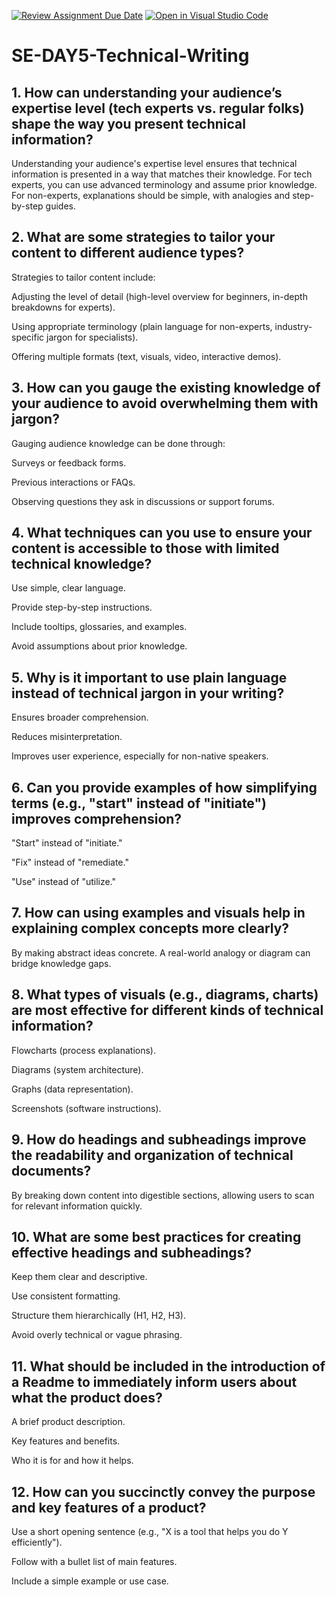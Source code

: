 [![Review Assignment Due Date](https://classroom.github.com/assets/deadline-readme-button-22041afd0340ce965d47ae6ef1cefeee28c7c493a6346c4f15d667ab976d596c.svg)](https://classroom.github.com/a/zsAR-pyY)
[![Open in Visual Studio Code](https://classroom.github.com/assets/open-in-vscode-2e0aaae1b6195c2367325f4f02e2d04e9abb55f0b24a779b69b11b9e10269abc.svg)](https://classroom.github.com/online_ide?assignment_repo_id=18822142&assignment_repo_type=AssignmentRepo)
# SE-DAY5-Technical-Writing
## 1. How can understanding your audience’s expertise level (tech experts vs. regular folks) shape the way you present technical information?
Understanding your audience's expertise level ensures that technical information is presented in a way that matches their knowledge. For tech experts, you can use advanced terminology and assume prior knowledge. For non-experts, explanations should be simple, with analogies and step-by-step guides.

## 2. What are some strategies to tailor your content to different audience types?
Strategies to tailor content include:

Adjusting the level of detail (high-level overview for beginners, in-depth breakdowns for experts).

Using appropriate terminology (plain language for non-experts, industry-specific jargon for specialists).

Offering multiple formats (text, visuals, video, interactive demos).

## 3. How can you gauge the existing knowledge of your audience to avoid overwhelming them with jargon?
Gauging audience knowledge can be done through:

Surveys or feedback forms.

Previous interactions or FAQs.

Observing questions they ask in discussions or support forums.
## 4. What techniques can you use to ensure your content is accessible to those with limited technical knowledge?
Use simple, clear language.

Provide step-by-step instructions.

Include tooltips, glossaries, and examples.

Avoid assumptions about prior knowledge.

## 5. Why is it important to use plain language instead of technical jargon in your writing?
Ensures broader comprehension.

Reduces misinterpretation.

Improves user experience, especially for non-native speakers.

## 6. Can you provide examples of how simplifying terms (e.g., "start" instead of "initiate") improves comprehension?
"Start" instead of "initiate."

"Fix" instead of "remediate."

"Use" instead of "utilize."



## 7. How can using examples and visuals help in explaining complex concepts more clearly?
By making abstract ideas concrete. A real-world analogy or diagram can bridge knowledge gaps.

## 8. What types of visuals (e.g., diagrams, charts) are most effective for different kinds of technical information?
Flowcharts (process explanations).

Diagrams (system architecture).

Graphs (data representation).

Screenshots (software instructions).

## 9. How do headings and subheadings improve the readability and organization of technical documents?
By breaking down content into digestible sections, allowing users to scan for relevant information quickly.

## 10. What are some best practices for creating effective headings and subheadings?
Keep them clear and descriptive.

Use consistent formatting.

Structure them hierarchically (H1, H2, H3).

Avoid overly technical or vague phrasing.

## 11. What should be included in the introduction of a Readme to immediately inform users about what the product does?
A brief product description.

Key features and benefits.

Who it is for and how it helps.


## 12. How can you succinctly convey the purpose and key features of a product?
Use a short opening sentence (e.g., "X is a tool that helps you do Y efficiently").

Follow with a bullet list of main features.

Include a simple example or use case.
